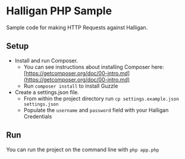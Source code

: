 # Halligan PHP Sample
Sample code for making HTTP Requests against Halligan.

## Setup
* Install and run Composer.
  * You can see instructions about installing Composer here: [https://getcomposer.org/doc/00-intro.md](https://getcomposer.org/doc/00-intro.md)
  * Run `composer install` to install Guzzle
* Create a settings.json file.
  * From within the project directory run `cp settings.example.json settings.json`
  * Populate the `username` and `password` field with your Halligan Credentials

## Run
You can run the project on the command line with 
```php app.php```
